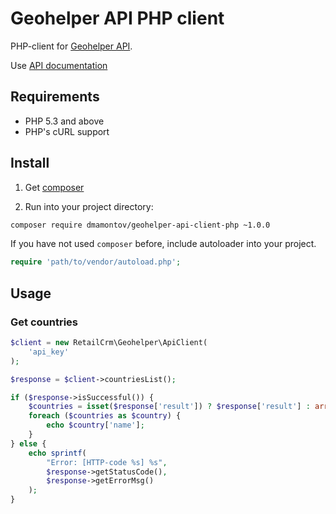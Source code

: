 # Geohelper API PHP client

PHP-client for [Geohelper API](http://geohelper.info/ru/doc/api).

Use [API documentation](http://geohelper.info/ru/documentation)

## Requirements

* PHP 5.3 and above
* PHP's cURL support

## Install

1) Get [composer](https://getcomposer.org/download/)

2) Run into your project directory:
```bash
composer require dmamontov/geohelper-api-client-php ~1.0.0
```

If you have not used `composer` before, include autoloader into your project.
```php
require 'path/to/vendor/autoload.php';
```

## Usage

### Get countries

```php
$client = new RetailCrm\Geohelper\ApiClient(
    'api_key'
);

$response = $client->countriesList();

if ($response->isSuccessful()) {
    $countries = isset($response['result']) ? $response['result'] : array();
    foreach ($countries as $country) {
        echo $country['name'];
    }
} else {
    echo sprintf(
        "Error: [HTTP-code %s] %s",
        $response->getStatusCode(),
        $response->getErrorMsg()
    );
}
```
